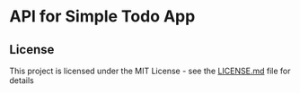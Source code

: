 # API for Simple Todo App

## License

This project is licensed under the MIT License - see the [LICENSE.md](LICENSE.md) file for details
